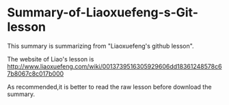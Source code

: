 # Summary-of-Liaoxuefeng-s-Git-lesson
This summary is summarizing from "Liaoxuefeng's github lesson".

The website of Liao's lesson is http://www.liaoxuefeng.com/wiki/0013739516305929606dd18361248578c67b8067c8c017b000

As recommended,it is better to read the raw lesson before download the summary.

